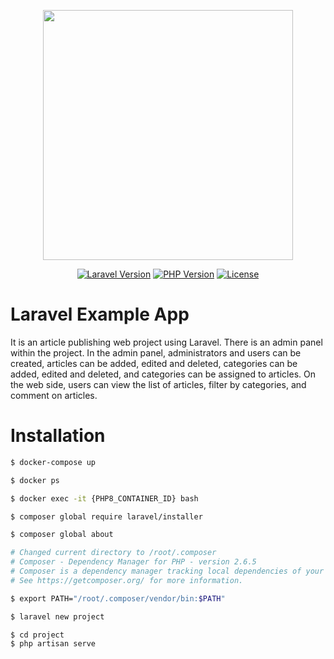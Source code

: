 <p align="center"><a href="https://laravel.com" target="_blank"><img src="https://raw.githubusercontent.com/laravel/art/master/logo-lockup/5%20SVG/2%20CMYK/1%20Full%20Color/laravel-logolockup-cmyk-red.svg" width="400"></a></p>

<p align="center">
<a href="https://laravel.com/docs/10.x" target="_blank"><img src="https://img.shields.io/badge/Laravel-10.29.0-F23A2F" alt="Laravel Version"></a>
<a href="https://www.php.net/releases/8_1_23.php" target="_blank"><img src="https://img.shields.io/badge/PHP-8.1.23-7A86B8" alt="PHP Version"></a>
<a href="https://github.com/berkanumutlu/laravel-example-app/blob/master/LICENSE" target="_blank"><img src="https://img.shields.io/github/license/berkanumutlu/laravel-example-app" alt="License"></a>
</p>

# Laravel Example App

It is an article publishing web project using Laravel. There is an admin panel within the project. In the admin panel,
administrators and users can be created, articles can be added, edited and deleted, categories can be added, edited and
deleted, and categories can be assigned to articles. On the web side, users can view the list of articles, filter by
categories, and comment on articles.

# Installation

```sh
$ docker-compose up
```

```sh
$ docker ps
```

```sh
$ docker exec -it {PHP8_CONTAINER_ID} bash
```

```sh
$ composer global require laravel/installer
```

```sh
$ composer global about
```

```sh
# Changed current directory to /root/.composer
# Composer - Dependency Manager for PHP - version 2.6.5
# Composer is a dependency manager tracking local dependencies of your projects and libraries.
# See https://getcomposer.org/ for more information.
```

```sh
$ export PATH="/root/.composer/vendor/bin:$PATH"
```

```sh
$ laravel new project
```

```sh
$ cd project
$ php artisan serve
```